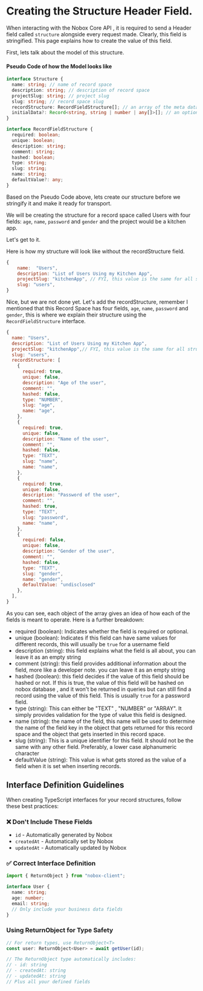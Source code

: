 # Creating the Structure Header Field.
When interacting with the Nobox Core API , it is required to send a Header field called `structure` alongside every request made. Clearly, this field is stringified. This page explains how to create the value of this field.

First, lets talk about the model of this structure.

#### Pseudo Code of how the Model looks like
```ts
interface Structure {
  name: string; // name of record space
  description: string; // description of record space
  projectSlug: string; // project slug 
  slug: string; // record space slug
  recordStructure: RecordFieldStructure[]; // an array of the meta data of each record space field
  initialData?: Record<string, string | number | any[]>[]; // an optional array of records that follows the validation criteria of the meta data of the record space field
}

interface RecordFieldStructure {
  required: boolean;
  unique: boolean;
  description: string;
  comment: string;
  hashed: boolean;
  type: string;
  slug: string;
  name: string;
  defaultValue?: any;
}
```

Based on the Pseudo Code above, lets create our structure before we stringify it and make it ready for transport.

We will be creating the structure for a record space called Users with four fields: `age`, `name`, `password` and `gender` and the project would be a kitchen app.

Let's get to it.

Here is how my structure will look like without the recordStructure field.

```js
{
    name:  "Users",
    description: "List of Users Using my Kitchen App",
    projectSlug: "kitchenApp", // FYI, this value is the same for all structures you create
    slug: "users",
}
```
Nice, but we are not done yet. Let's add the recordStructure, remember I mentioned that this Record Space has four fields,
`age`, `name`, `password` and `gender`, this is where we explain their structure using the `RecordFieldStructure` interface.

```js
{
  name: "Users",
  description: "List of Users Using my Kitchen App",
  projectSlug: "kitchenApp",// FYI, this value is the same for all structures you create
  slug: "users",
  recordStructure: [
    {
      required: true,
      unique: false,
      description: "Age of the user",
      comment: "",
      hashed: false,
      type: "NUMBER",
      slug: "age",
      name: "age",
    },
    {
      required: true,
      unique: false,
      description: "Name of the user",
      comment: "",
      hashed: false,
      type: "TEXT",
      slug: "name",
      name: "name",
    },
    {
      required: true,
      unique: false,
      description: "Password of the user",
      comment: "",
      hashed: true,
      type: "TEXT",
      slug: "password",
      name: "name",
    },
    {
      required: false,
      unique: false,
      description: "Gender of the user",
      comment: "",
      hashed: false,
      type: "TEXT",
      slug: "gender",
      name: "gender",
      defaultValue: "undisclosed"
    },
  ],
}
```

As you can see, each object of the array gives an idea of how each of the fields is meant to operate. Here is a further breakdown:
- required (boolean): Indicates whether the field is required or optional.
- unique (boolean): Indicates if this field can have same values for different records, this will usually be `true` for a username field
- description (string): this field explains what the field is all about, you can leave it as an empty string
- comment (string): this field provides additional information about the field, more like a developer note. you can leave it as an empty string
- hashed (boolean): this field decides if the value of this field should be hashed or not. If this is true, the value of this field will be hashed on nobox database , and it won't be returned in queries but can still find a record using the value of this field. This is usually `true` for a password field.
- type (string): This can either be "TEXT" ,  "NUMBER" or "ARRAY". It simply provides validation for the type of value this field is designed.
- name (string): the name of the field, this name will be used to determine the name of the field key in the object that gets returned for this record space and the object that gets inserted in this record space. 
- slug (string): This is a unique identifier for this field. It should not be the same with any other field. Preferably, a lower case alphanumeric character 
- defaultValue (string): This value is what gets stored as the value of a field when it is set when inserting records.

## Interface Definition Guidelines

When creating TypeScript interfaces for your record structures, follow these best practices:

### ❌ Don't Include These Fields
- `id` - Automatically generated by Nobox
- `createdAt` - Automatically set by Nobox
- `updatedAt` - Automatically updated by Nobox

### ✅ Correct Interface Definition
```ts
import { ReturnObject } from "nobox-client";

interface User {
  name: string;
  age: number;
  email: string;
  // Only include your business data fields
}
```

### Using ReturnObject for Type Safety
```ts
// For return types, use ReturnObject<T>
const user: ReturnObject<User> = await getUser(id);

// The ReturnObject type automatically includes:
// - id: string
// - createdAt: string  
// - updatedAt: string
// Plus all your defined fields
```

